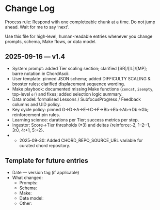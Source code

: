 # Change Log

Process rule: Respond with one completeable chunk at a time. Do not jump ahead. Wait for me to say ‘next’.

Use this file for high-level, human-readable entries whenever you change prompts, schema, Make flows, or data model.

## 2025-09-16 — v1.4
- System prompt: added Tier scaling section; clarified [SR]/[IL]/[MP]; barre notation in ChordAscii.
- User template: pinned JSON schema; added DIFFICULTY SCALING & booster rules; clarified displacement sequence wording.
- Make playbook: documented missing Make functions (`concat`, `isempty`, top-level `or`) and fixes; added selection logic summary.
- Data model: formalised Lessons / SubfocusProgress / Feedback columns and UID policy.
- Key cycle policy: pinned G→D→A→E→C→F→Bb→Eb→Ab→Db→Gb; reinforcement pin rules.
- Learning science: durations per Tier; success metrics per step.
- Ingestor: Score→Tier thresholds (±3) and deltas {reinforce:-2, 1–2:-1, 3:0, 4:+1, 5:+2}.
- - 2025-09-30: Added CHORD_REPO_SOURCE_URL variable for curated chord repository.

## Template for future entries
- Date — version tag (if applicable)
- What changed:
  - Prompts:
  - Schema:
  - Make:
  - Data model:
  - Other:

